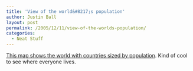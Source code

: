 ```yaml
---
title: 'View of the world&#8217;s population'
author: Justin Ball
layout: post
permalink: /2005/12/11/view-of-the-worlds-population/
categories:
  - Neat Stuff
---
```


[This map shows the world with countries sized by population][1]. Kind of cool to see where everyone lives.

 [1]: http://www.odt.org/Pictures/poplcart.jpg